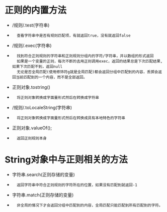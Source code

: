 #   正则的内置方法

-   /规则/.test(字符串)
+       查看字符串中是否有规则匹配项，有就返回true，没有就返回false
    
-   /规则/.exec(字符串)
+       找到符合正则规则的字符串和正则规则分组内的字符/字符串，并以数组的形式返回
        如果是一个变量的正则，每次不断的去用正则调用exec，返回的结果总是下次匹配结果,如果下次匹配不到，返回null
        无论是否全局匹配(使用修饰符g就是全局匹配)都会返回分组中匹配到的内容，丢掷会返回当前匹配到的一个内容，而不是全部返回。

-   正则对象.tostring()
+       将正则对象转换成字面量形式然后在转换成字符串

-   /规则/.toLocaleString(字符串)
+       将正则对象转换成字面量形式然后在转换成具有本地特色的字符串

-   正则对象.valueOf();
+       返回正则规则本身


#   String对象中与正则相关的方法

-   字符串.search(正则存储的变量)
+       返回字符串中符合正则规则的字符所在的位置，如果没有匹配到就返回-1
        
-   字符串.match(正则存储的变量)
+       非全局的情况下才会返回分组中匹配到的内容，全局匹配只能匹配到所有匹配到的字符。
